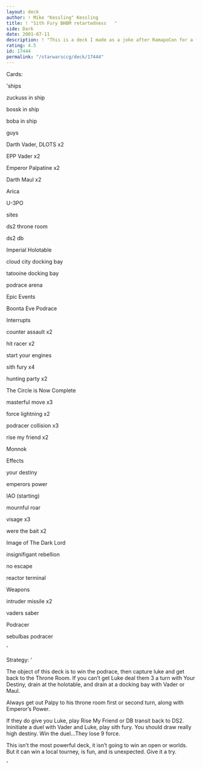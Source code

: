 ```yaml
---
layout: deck
author: ! Mike "Kessling" Kessling
title: ! "Sith Fury BHBM retartedness   "
side: Dark
date: 2001-07-11
description: ! "This is a deck I made as a joke after RamapoCon for a few fun games. It worked pretty well for me while I played it."
rating: 4.5
id: 17444
permalink: "/starwarsccg/deck/17444"
---
```

Cards: 

'ships

zuckuss in ship

bossk in ship

boba in ship



guys

Darth Vader, DLOTS x2

EPP Vader x2

Emperor Palpatine x2

Darth Maul x2

Arica

U-3PO


sites

ds2 throne room

ds2 db

Imperial Holotable

cloud city docking bay

tatooine docking bay

podrace arena


Epic Events 

Boonta Eve Podrace


Interrupts 

counter assault x2

hit racer x2

start your engines

sith fury x4

hunting party x2

The Circle is Now Complete

masterful move x3

force lightning x2

podracer collision x3

rise my friend x2

Monnok


Effects 

your destiny

emperors power

IAO (starting)

mournful roar

visage x3

were the bait x2

Image of The Dark Lord

insignifigant rebellion

no escape

reactor terminal


Weapons 

intruder missile x2

vaders saber 


Podracer 

sebulbas podracer

'

Strategy: '

The object of this deck is to win the podrace, then capture luke and get back to the Throne Room. If you can’t get Luke deal them 3 a turn with Your Destiny, drain at the holotable, and drain at a docking bay with Vader or Maul. 


Always get out Palpy to his throne room first or second turn, along with Emperor’s Power. 


If they do give you Luke, play Rise My Friend or DB transit back to DS2. Ininitiate a duel with Vader and Luke, play sith fury. You should draw really high destiny. Win the duel...They lose 9 force. 


This isn’t the most powerful deck, it isn’t going to win an open or worlds. But it can win a local tourney, is fun, and is unexpected. Give it a try.


'
